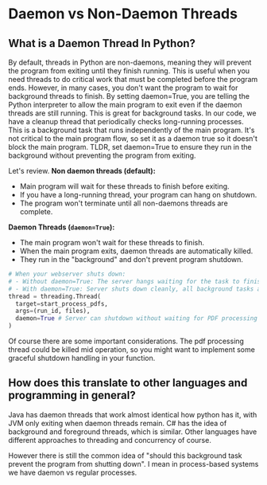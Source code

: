 # Daemon vs Non-Daemon Threads 

## What is a Daemon Thread In Python?
By default, threads in Python are non-daemons, meaning they will prevent the program from exiting until they finish running. This is useful when you need threads to do critical work that must be completed before the program ends. However, in many cases, you don't want the program to wait for background threads to finish. By setting daemon=True, you are telling the Python interpreter to allow the main program to exit even if the daemon threads are still running. This is great for background tasks. In our code, we have a cleanup thread that periodically checks long-running processes. This is a background task that runs independently of the main program. It's not critical to the main program flow, so set it as a daemon true so it doesn't block the main program. TLDR, set daemon=True to ensure they run in the background without preventing the program from exiting.

Let's review. **Non daemon threads (default):**
- Main program will wait for these threads to finish before exiting.
- If you have a long-running thread, your program can hang on shutdown.
- The program won't terminate until all non-daemons threads are complete.

**Daemon Threads (`daemon=True`):**
- The main program won't wait for these threads to finish.
- When the main program exits, daemon threads are automatically killed.
- They run in the "background" and don't prevent program shutdown.


```python
# When your webserver shuts down:
# - Without daemon=True: The server hangs waiting for the task to finish before shutting down.
# - With daemon=True: Server shuts down cleanly, all background tasks are destroyed.
thread = threading.Thread(
  target=start_process_pdfs,
  args=(run_id, files),
  daemon=True # Server can shutdown without waiting for PDF processing to be done.
)
```
Of course there are some important considerations. The pdf processing thread could be killed mid operation, so you might want to implement some graceful shutdown handling in your function.


## How does this translate to other languages and programming in general?
Java has daemon threads that work almost identical how python has it, with JVM only exiting when daemon threads remain. C# has the idea of background and foreground threads, which is similar. Other languages have different approaches to threading and concurrency of course.

However there is still the common idea of "should this background task prevent the program from shutting down". I mean in process-based systems we have daemon vs regular processes. 